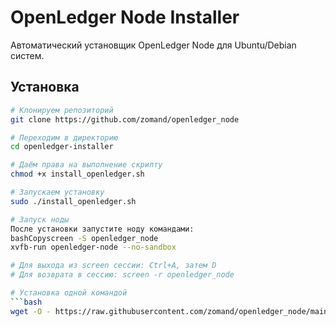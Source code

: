 # OpenLedger Node Installer

Автоматический установщик OpenLedger Node для Ubuntu/Debian систем.

## Установка

```bash
# Клонируем репозиторий
git clone https://github.com/zomand/openledger_node

# Переходим в директорию
cd openledger-installer

# Даём права на выполнение скрипту
chmod +x install_openledger.sh

# Запускаем установку
sudo ./install_openledger.sh

# Запуск ноды
После установки запустите ноду командами:
bashCopyscreen -S openledger_node
xvfb-run openledger-node --no-sandbox

# Для выхода из screen сессии: Ctrl+A, затем D
# Для возврата в сессию: screen -r openledger_node

# Установка одной командой
```bash
wget -O - https://raw.githubusercontent.com/zomand/openledger_node/main/install_openledger.sh | sudo bash
